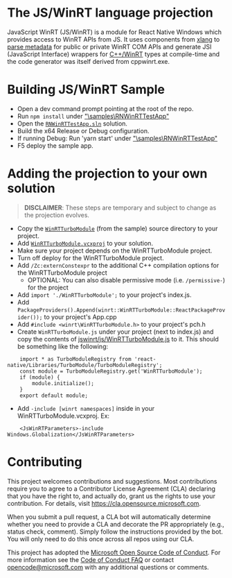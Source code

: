 # The JS/WinRT language projection

JavaScript WinRT (JS/WinRT) is a module for React Native Windows which provides access to WinRT APIs from JS. It uses components from [xlang](https://github.com/Microsoft/xlang) to [parse metadata](https://github.com/microsoft/winmd) for public or private WinRT COM APIs and generate JSI (JavaScript Interface) wrappers for [C++/WinRT](https://github.com/microsoft/cppwinrt) types at compile-time and the code generator was itself derived from cppwinrt.exe. 

# Building JS/WinRT Sample

* Open a dev command prompt pointing at the root of the repo.
* Run `npm install` under ["\samples\RNWinRTTestApp\"](./samples/RNWinRTTestApp)
* Open the [`RNWinRTTestApp.sln`](./samples/RNWinRTTestApp/windows/RNWinRTTestApp.sln) solution.
* Build the x64 Release or Debug configuration.
* If running Debug: Run 'yarn start' under ["\samples\RNWinRTTestApp\"](./samples/RNWinRTTestApp)
* F5 deploy the sample app.

# Adding the projection to your own solution
> **DISCLAIMER**: These steps are temporary and subject to change as the projection evolves.

* Copy the [`WinRTTurboModule`](./samples/RNWinRTTestApp/windows/WinRTTurboModule) (from the sample) source directory to your project.
* Add [`WinRTTurboModule.vcxproj`](./samples/RNWinRTTestApp/windows/WinRTTurboModule/WinRTTurboModule.vcxproj) to your solution.
* Make sure your project depends on the WinRTTurboModule project.
* Turn off deploy for the WinRTTurboModule project.
* Add `/Zc:externConstexpr` to the additional C++ compilation options for the WinRTTurboModule project
  * OPTIONAL: You can also disable permissive mode (i.e. `/permissive-`) for the project
* Add `import './WinRTTurboModule';` to your project's index.js.
* Add `PackageProviders().Append(winrt::WinRTTurboModule::ReactPackageProvider());` to your project's App.cpp
* Add `#include <winrt\WinRTTurboModule.h>` to your project's pch.h
* Create `WinRTTurboModule.js` under your project (next to index.js) and copy the contents of [jswinrt/js/WinRTTurboModule.js](./jswinrt/js/WinRTTurboModule.js) to it.  This should be something like the following:
```
    import * as TurboModuleRegistry from 'react-native/Libraries/TurboModule/TurboModuleRegistry';
    const module = TurboModuleRegistry.get('WinRTTurboModule');
    if (module) {
        module.initialize();
    }
    export default module;
```
* Add `-include [winrt namespaces]` inside <JsWinRTParameters> in your WinRTTurboModule.vcxproj. Ex:
```
    <JsWinRTParameters>-include Windows.Globalization</JsWinRTParameters>
```
# Contributing

This project welcomes contributions and suggestions.  Most contributions require you to agree to a
Contributor License Agreement (CLA) declaring that you have the right to, and actually do, grant us
the rights to use your contribution. For details, visit https://cla.opensource.microsoft.com.

When you submit a pull request, a CLA bot will automatically determine whether you need to provide
a CLA and decorate the PR appropriately (e.g., status check, comment). Simply follow the instructions
provided by the bot. You will only need to do this once across all repos using our CLA.

This project has adopted the [Microsoft Open Source Code of Conduct](https://opensource.microsoft.com/codeofconduct/).
For more information see the [Code of Conduct FAQ](https://opensource.microsoft.com/codeofconduct/faq/) or
contact [opencode@microsoft.com](mailto:opencode@microsoft.com) with any additional questions or comments.
